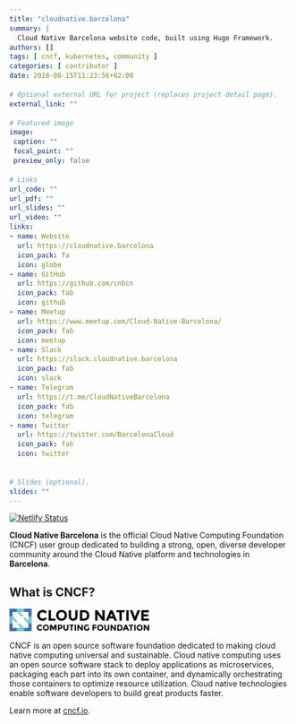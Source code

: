 ```yaml
---
title: "cloudnative.barcelona"
summary: |
  Cloud Native Barcelona website code, built using Hugo Framework.
authors: []
tags: [ cncf, kubernetes, community ]
categories: [ contributor ]
date: 2018-08-15T11:23:56+02:00

# Optional external URL for project (replaces project detail page).
external_link: ""

# Featured image
image:
 caption: ""
 focal_point: ""
 preview_only: false

# Links
url_code: ""
url_pdf: ""
url_slides: ""
url_video: ""
links:
- name: Website
  url: https://cloudnative.barcelona
  icon_pack: fa
  icon: globe
- name: GitHub
  url: https://github.com/cnbcn
  icon_pack: fab
  icon: github
- name: Meetup
  url: https://www.meetup.com/Cloud-Native-Barcelona/
  icon_pack: fab
  icon: meetup
- name: Slack
  url: https://slack.cloudnative.barcelona
  icon_pack: fab
  icon: slack
- name: Telegram
  url: https://t.me/CloudNativeBarcelona
  icon_pack: fab
  icon: telegram
- name: Twitter
  url: https://twitter.com/BarcelonaCloud
  icon_pack: fab
  icon: twitter
  

# Slides (optional).
slides: ""
---
```


[![Netlify Status](https://api.netlify.com/api/v1/badges/516ad607-63b3-487e-bbee-c2da0d0c2a7a/deploy-status)](https://app.netlify.com/sites/cloudnative/deploys)

**Cloud Native Barcelona** is the official Cloud Native Computing Foundation (CNCF) user group dedicated to building a strong, open, diverse developer community around the Cloud Native platform and technologies in **Barcelona**.


## What is CNCF?

<img src="https://github.com/cncf/artwork/blob/master/other/cncf/horizontal/color/cncf-color.png" width="250">

CNCF is an open source software foundation dedicated to making cloud native computing universal and sustainable. Cloud native computing uses an open source software stack to deploy applications as microservices, packaging each part into its own container, and dynamically orchestrating those containers to optimize resource utilization. Cloud native technologies enable software developers to build great products faster.

Learn more at [cncf.io](https://www.cncf.io/).